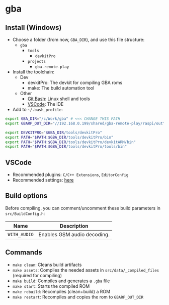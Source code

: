 # gba

## Install (Windows)

- Choose a folder (from now, `GBA_DIR`), and use this file structure:
  - `gba`
    - `tools`
      - `devkitPro`
    - `projects`
      - `gba-remote-play`
- Install the toolchain:
  - Dev
    - devkitPro: The devkit for compiling GBA roms
    - make: The build automation tool
  - Other
    - [Git Bash](https://gitforwindows.org): Linux shell and tools
    - [VSCode](https://code.visualstudio.com): The IDE
- Add to `~/.bash_profile`:

```bash
export GBA_DIR="/c/Work/gba" # <<< CHANGE THIS PATH
export GBARP_OUT_DIR="//192.168.0.199/shared/gba-remote-play/raspi/out" # <<< CHANGE THIS PATH

export DEVKITPRO="$GBA_DIR/tools/devkitPro"
export PATH="$PATH:$GBA_DIR/tools/devkitPro/bin"
export PATH="$PATH:$GBA_DIR/tools/devkitPro/devkitARM/bin"
export PATH="$PATH:$GBA_DIR/tools/devkitPro/tools/bin"
```

## VSCode

- Recommended plugins: `C/C++ Extensions`, `EditorConfig`
- Recommended settings: [here](scripts/vscode_settings.json)

## Build options

Before compiling, you can comment/uncomment these build parameters in `src/BuildConfig.h`:

| Name         | Description                 |
| ------------ | --------------------------- |
| `WITH_AUDIO` | Enables GSM audio decoding. |

## Commands

- `make clean`: Cleans build artifacts
- `make assets`: Compiles the needed assets in `src/data/_compiled_files` (required for compiling)
- `make build`: Compiles and generates a `.gba` file
- `make start`: Starts the compiled ROM
- `make rebuild`: Recompiles (clean+build) a ROM
- `make restart`: Recompiles and copies the rom to `GBARP_OUT_DIR`
